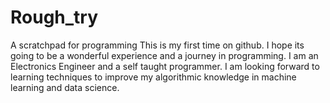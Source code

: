 # Rough_try
A scratchpad for programming
This is my first time on github. I hope its going to be a wonderful experience and a journey in programming.
I am an Electronics Engineer and a self taught programmer. I am looking forward to learning techniques to 
improve my algorithmic knowledge in machine learning and data science.
